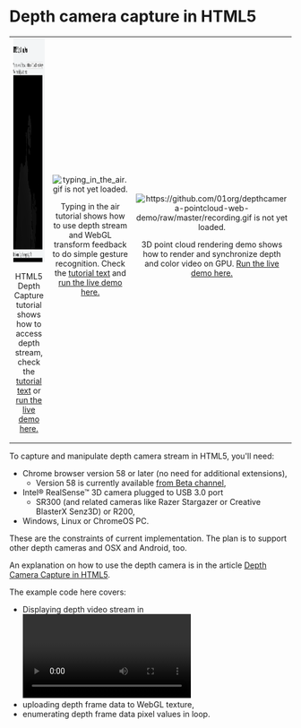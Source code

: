 # Depth camera capture in HTML5

<table cellspacing="0" cellpadding="0" style="border-collapse: collapse; border: none;">
<tr>
<td align="center" valign="center">
<img src="how_the_demo_looks.gif" alt="how_the_demo_looks.gif is not yet loaded." style="height:400px;width:452px;"/>
<br />
<p>HTML5 Depth Capture tutorial shows how to access depth stream, check the <a href="https://01.org/chromium/blogs/astojilj/2017/depth-camera-capture-html5">tutorial text</a> or <a href="depthdemo.html">run the live demo here.</a></p>
</td>
<td align="center" valign="center">
<img src="typing_in_the_air/typing_in_the_air.gif" alt="typing_in_the_air.gif is not yet loaded." style="height:400px;width:702px;"/>
<br />
<p>Typing in the air tutorial shows how to use depth stream and WebGL transform feedback to do simple gesture recognition. Check the <a href="typing_in_the_air/doc/tutorial.html">tutorial text</a> and <a href="typing_in_the_air/front_capture_typing.html">run the live demo here.</a></p>
</td>
<td align="center" valign="center">
<img src="https://github.com/01org/depthcamera-pointcloud-web-demo/raw/master/recording.gif" alt="https://github.com/01org/depthcamera-pointcloud-web-demo/raw/master/recording.gif is not yet loaded." style="height:400px;width:422px;"/>
<br />
<p>3D point cloud rendering demo shows how to render and synchronize depth and color video on GPU. <a href="https://01org.github.io/depthcamera-pointcloud-web-demo/">Run the live demo here.</a></p>
</td>
</tr>
</table>

To capture and manipulate depth camera stream in HTML5, you'll need:
* Chrome browser version 58 or later (no need for additional extensions),
    * Version 58 is currently available [from Beta channel](http://www.chromium.org/getting-involved/dev-channel),
* Intel® RealSense™ 3D camera plugged to USB 3.0 port
     * SR300 (and related cameras like Razer Stargazer or Creative BlasterX
Senz3D) or R200,
* Windows, Linux or ChromeOS PC.

These are the constraints of current implementation. The plan is to support other depth cameras and OSX and Android, too.

An explanation on how to use the depth camera is in the article
[Depth Camera Capture in HTML5](https://01.org/chromium/blogs/astojilj/2017/depth-camera-capture-html5).


The example code here covers:

* Displaying depth video stream in <video> element
* uploading depth frame data to WebGL texture,
* enumerating depth frame data pixel values in loop.
